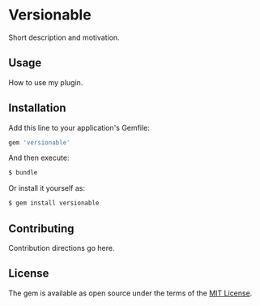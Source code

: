 # Versionable
Short description and motivation.

## Usage
How to use my plugin.

## Installation
Add this line to your application's Gemfile:

```ruby
gem 'versionable'
```

And then execute:
```bash
$ bundle
```

Or install it yourself as:
```bash
$ gem install versionable
```

## Contributing
Contribution directions go here.

## License
The gem is available as open source under the terms of the [MIT License](https://opensource.org/licenses/MIT).
